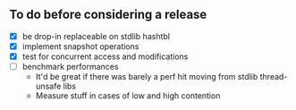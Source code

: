 ## To do before considering a release
- [x] be drop-in replaceable on stdlib hashtbl
- [x] implement snapshot operations
- [x] test for concurrent access and modifications
- [ ] benchmark performances
  - It'd be great if there was barely a perf hit moving from stdlib thread-unsafe libs
  - Measure stuff in cases of low and high contention
